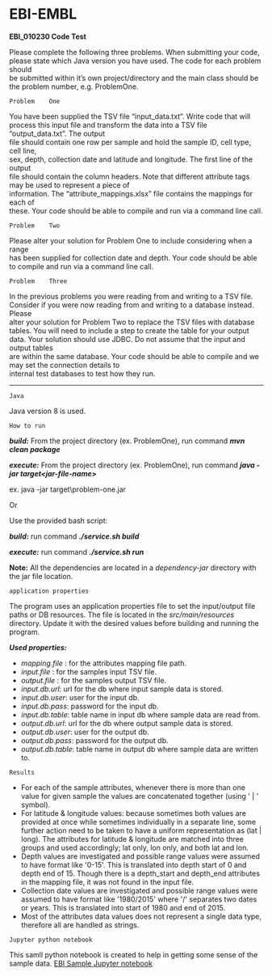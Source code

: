 # EBI-EMBL
**EBI_010230	Code	Test**

Please	complete	the	following	three	problems.	When	submitting	your	code,	
please	state	which	Java	version	you	have	used.	The	code	for	each	problem	should	
be	submitted	within	it’s	own	project/directory	and	the	main	class	should	be	the	
problem	number,	e.g.	ProblemOne.

`Problem	One`

You	have	been	supplied	the	TSV	file	“input_data.txt”.	Write	code	that	will	process	
this	input	file	and	transform	the	data	into	a	TSV	file	“output_data.txt”.	The	output	
file	should	contain	one	row	per	sample	and	hold	the	sample	ID,	cell	type,	cell	line,	
sex,	depth,	collection	date	and	latitude	and	longitude.	The	first	line	of	the	output	
file	should	contain	the	column	headers.
Note	that	different	attribute	tags	may	be	used	to	represent	a	piece	of	
information.	The	“attribute_mappings.xlsx”	file	contains	the	mappings	for	each	of	
these.
Your	code	should	be	able	to	compile	and	run	via	a	command	line	call.

`Problem	Two`

Please	alter	your	solution	for	Problem	One	to	include	considering	when	a	range	
has	been	supplied	for	collection	date	and	depth.
Your	code	should	be	able	to	compile	and	run	via	a	command	line call.
	
`Problem	Three`

In	the	previous	problems	you	were	reading	from	and	writing	to	a	TSV	file.	
Consider	if	you	were	now	reading	from	and	writing	to	a	database	instead.	Please	
alter	your solution	for	Problem	Two	to	replace	the	TSV	files	with	database	tables.
You	will	need	to	include	a	step	to	create	the	table	for	your	output	data.
Your	solution	should	use	JDBC.	Do	not	assume	that	the	input	and	output	tables	
are	within	the	same	database.
Your	code	should	be	able	to	compile	and	we	may	set	the	connection	details	to	
internal	test	databases	to	test	how	they	run.
_________________________________________________________________________
`Java`

Java version 8 is used.

`How to run`

_**build:**_ From the project directory (ex. ProblemOne), run command _**mvn clean package**_

_**execute:**_ From the project directory (ex. ProblemOne), run command _**java -jar target\<jar-file-name>**_

ex. java -jar target\problem-one.jar

Or

Use the provided bash script:

_**build:**_ run command _**./service.sh build**_

_**execute:**_ run command _**./service.sh run**_


**Note:** All the dependencies are located in a _dependency-jar_ directory with the jar file location.


`application properties`

The program uses an application properties file to set the input/output file paths or DB resources.
The file is located in the _src/main/resources_ directory. Update it with the desired values 
before building and running the program.

**_Used properties:_**
 - _mapping.file_ : for the attributes mapping file path.
 - _input.file_ : for the samples input TSV file.
 - _output.file_ : for the samples output TSV file.
 - _input.db.url_: url for the db where input sample data is stored.
 - _input.db.user_: user for the input db.
 - _input.db.pass_: password for the input db.
 - _input.db.table_: table name in input db where sample data are read from.
 - _output.db.url_: url for the db where output sample data is stored.
 - _output.db.user_: user for the output db.
 - _output.db.pass_: password for the output db.
 - _output.db.table_: table name in output db where sample data are written to.
 
 `Results`
 
 - For each of the sample attributes, whenever there is more than one value for given sample 
 the values are concatenated together (using ' | ' symbol). 
 - For latitude & longitude values: because sometimes both values are provided at once while 
 sometimes individually in a separate line, some further action need to be taken to have a 
 uniform representation as (lat | long). The attributes for latitude & longitude are matched into three groups and used accordingly; lat only, lon only, and both lat and lon.
 - Depth values are investigated and possible range values were assumed to have format like '0-15'. 
 This is translated into depth start of 0 and depth end of 15. Though there is a depth_start 
 and depth_end attributes in the mapping file, it was not found in the input file.
 - Collection date values are investigated and possible range values were assumed to have format like 
 '1980/2015' where '/' separates two dates or years. This is translated into start of 1980 and end of 2015. 
 - Most of the attributes data values does not represent a single data type, therefore all 
 are handled as strings.     
 
 `Jupyter python notebook`
  
  This samll python notebook is created to help in getting some sense of the sample data.
   [EBI Sample Jupyter notebook](jupyter_notebook.md)